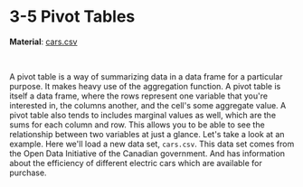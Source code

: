 # 3-5 Pivot Tables

**Material**: [cars.csv](https://github.com/siyinghan/Notes/blob/master/Applied%20Data%20Science%20with%20Python%20(Coursera%20Specialization)/01%20Introduction%20to%20Data%20Science%20in%20Python/Material/cars.csv)

<br/>

A pivot table is a way of summarizing data in a data frame for a particular purpose. It makes heavy use of the aggregation function. A pivot table is itself a data frame, where the rows represent one variable that you're interested in, the columns another, and the cell's some aggregate value. A pivot table also tends to includes marginal values as well, which are the sums for each column and row. This allows you to be able to see the relationship between two variables at just a glance. Let's take a look at an example. Here we'll load a new data set, `cars.csv`. This data set comes from the Open Data Initiative of the Canadian government. And has information about the efficiency of different electric cars which are available for purchase.
